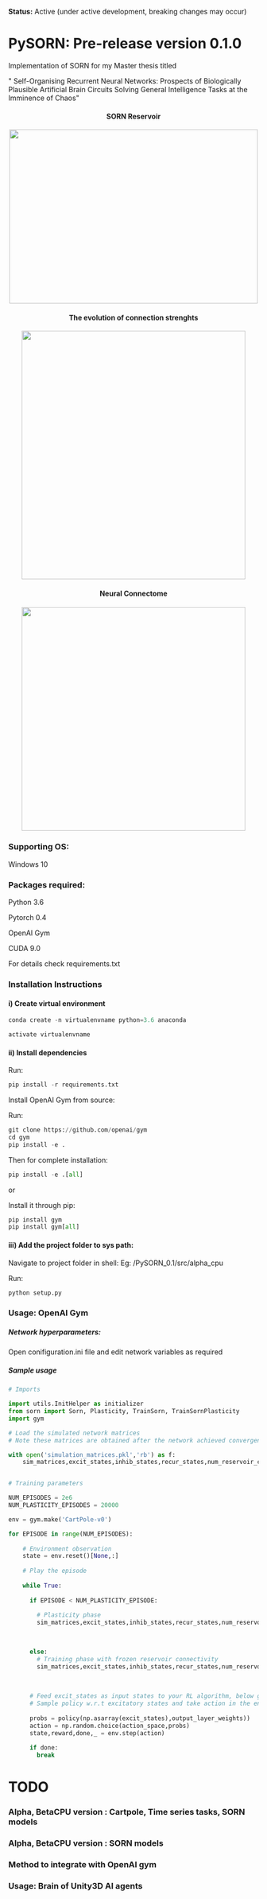**Status:** Active (under active development, breaking changes may occur)

# PySORN: Pre-release version 0.1.0

Implementation of SORN for my Master thesis titled

" Self-Organising Recurrent Neural Networks: Prospects of Biologically Plausible Artificial Brain Circuits Solving General Intelligence Tasks at the Imminence of Chaos"

<h4 align="center">SORN Reservoir</h4>

<p align="center">
<a href="url"><img src="https://github.com/Saran-nns/PySORN_0.1/blob/master/doc/images/SORN1.png" height="350" width="500" ></a>
</p>

<h4 align="center">The evolution of connection strenghts</h4>
 
<p align="center">
<a href="url"><img src="https://github.com/Saran-nns/PySORN_0.1/blob/master/doc/images/weights.png" height="500" width="450" ></a>
</p>

<h4 align="center">Neural Connectome</h4> 

<p align="center">
<a href="url"><img src="https://github.com/Saran-nns/PySORN_0.1/blob/master/doc/images/neuralcorrelationall.png" height="450" width="450" ></a>
</p>


### Supporting OS:

Windows 10

### Packages required:

Python 3.6

Pytorch 0.4

OpenAI Gym

CUDA 9.0

For details check requirements.txt

### Installation Instructions

#### i) Create virtual environment

```python
conda create -n virtualenvname python=3.6 anaconda

activate virtualenvname
```

#### ii) Install dependencies

Run:

```python
pip install -r requirements.txt
```
Install OpenAI Gym from source:

Run:
```python
git clone https://github.com/openai/gym
cd gym
pip install -e .
```
Then for complete installation:
 
 ```python
pip install -e .[all]
```
 or
 
 Install it through pip:
 
  ```python
pip install gym
pip install gym[all]
```

#### iii) Add the project folder to sys path:

Navigate to project folder in shell: Eg: /PySORN_0.1/src/alpha_cpu

Run:
```python
python setup.py
```


### Usage: OpenAI Gym

##### Network hyperparameters:

Open conifiguration.ini file and edit network variables as required

##### Sample usage

```python
# Imports

import utils.InitHelper as initializer
from sorn import Sorn, Plasticity, TrainSorn, TrainSornPlasticity
import gym

# Load the simulated network matrices
# Note these matrices are obtained after the network achieved convergence under random inputs and noise

with open('simulation_matrices.pkl','rb') as f:  
    sim_matrices,excit_states,inhib_states,recur_states,num_reservoir_conn = pickle.load(f)


# Training parameters

NUM_EPISODES = 2e6
NUM_PLASTICITY_EPISODES = 20000

env = gym.make('CartPole-v0')

for EPISODE in range(NUM_EPISODES):
    
    # Environment observation
    state = env.reset()[None,:]
    
    # Play the episode
    
    while True:
      
      if EPISODE < NUM_PLASTICITY_EPISODE:
      
        # Plasticity phase
        sim_matrices,excit_states,inhib_states,recur_states,num_reservoir_conn = TrainSornPlasticity.train_sorn(phase = 'Plasticity',
                                                                                                            matrices = sim_matrices,
                                                                                                            inputs = state)

      else:
        # Training phase with frozen reservoir connectivity
        sim_matrices,excit_states,inhib_states,recur_states,num_reservoir_conn = TrainSorn.train_sorn(phase = 'Training',
                                                                                                            matrices = sim_matrices,
                                                                                                            inputs = state)
      
      # Feed excit_states as input states to your RL algorithm, below goes for simple policy gradient algorithm
      # Sample policy w.r.t excitatory states and take action in the environment
       
      probs = policy(np.asarray(excit_states),output_layer_weights))
      action = np.random.choice(action_space,probs)
      state,reward,done,_ = env.step(action) 
      
      if done:
        break
```

# TODO

### Alpha, BetaCPU version : Cartpole, Time series tasks, SORN models
### Alpha, BetaCPU version : SORN models
### Method to integrate with OpenAI gym 
### Usage: Brain of Unity3D AI agents

